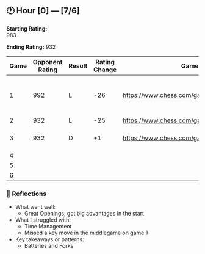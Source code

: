 ## 🕐 Hour [0] — [7/6]

**Starting Rating:**  
983

**Ending Rating:** 
932  

| Game | Opponent Rating | Result | Rating Change | Game Link | Notes |
|------|------------------|--------|----------------|-----------|-------|
| 1    |992               |L       |-26             |https://www.chess.com/game/140394218570|Spent too much time leading to rushed moves.|
| 2    |932|L        |-25                |https://www.chess.com/game/live/140394971440 |       |IDK
| 3    |932|D        |+1                |https://www.chess.com/game/140395179682      |A few Inaccurate moves.
| 4    |                  |        |                |           |       |
| 5    |                  |        |                |           |       |
| 6    |                  |        |                |           |       |

### 🧠 Reflections
- What went well:
  - Great Openings, got big advantages in the start
- What I struggled with:
  - Time Management
  - Missed a key move in the middlegame on game 1
- Key takeaways or patterns:
  - Batteries and Forks

